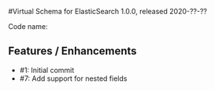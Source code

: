 #Virtual Schema for ElasticSearch 1.0.0, released 2020-??-??

Code name: 

## Features / Enhancements

* #1: Initial commit
* #7: Add support for nested fields
